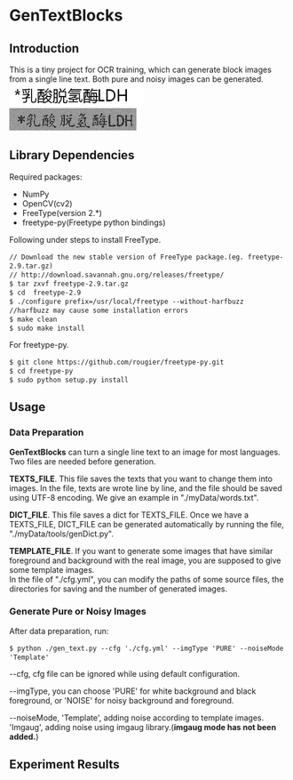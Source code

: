 # GenTextBlocks

## Introduction
This is a tiny project for OCR training, which can generate block images from a single line text. Both pure and noisy images can be generated.  
![Pure](myData/examples/example_pure.jpg?raw=true "Pure")  
![Noise](myData/examples/example_noise.jpg?raw=true "Noise")  
## Library Dependencies
Required packages:
- NumPy
- OpenCV(cv2)
- FreeType(version 2.\*)
- freetype-py(Freetype python bindings)

Following under steps to install FreeType.
```
// Download the new stable version of FreeType package.(eg. freetype-2.9.tar.gz)
// http://download.savannah.gnu.org/releases/freetype/
$ tar zxvf freetype-2.9.tar.gz
$ cd  freetype-2.9
$ ./configure prefix=/usr/local/freetype --without-harfbuzz
//harfbuzz may cause some installation errors
$ make clean
$ sudo make install
```
For freetype-py.
```
$ git clone https://github.com/rougier/freetype-py.git
$ cd freetype-py
$ sudo python setup.py install
```

## Usage

### Data Preparation
**GenTextBlocks** can turn a single line text to an image for most languages. Two files are needed before generation.  

**TEXTS_FILE**. This file saves the texts that you want to change them into images. In the file, texts are wrote line by line, and the file should be saved using UTF-8 encoding. We give an example in "./myData/words.txt".  

**DICT_FILE**. This file saves a dict for TEXTS_FILE. Once we have a TEXTS_FILE, DICT_FILE can be generated automatically by running the file, "./myData/tools/genDict.py".  

**TEMPLATE_FILE**. If you want to generate some images that have similar foreground and background with the real image, you are supposed to give some template images.  
In the file of "./cfg.yml", you can modify the paths of some source files, the directories for saving and the number of generated images.
### Generate Pure or Noisy Images
After data preparation, run:
```
$ python ./gen_text.py --cfg './cfg.yml' --imgType 'PURE' --noiseMode 'Template'
```
--cfg, cfg file can be ignored while using default configuration.

--imgType, you can choose 'PURE' for white background and black foreground, or 'NOISE' for noisy background and foreground.

--noiseMode, 'Template', adding noise according to template images. 'Imgaug', adding noise using imgaug library.(**imgaug mode has not been added.**)
## Experiment Results
